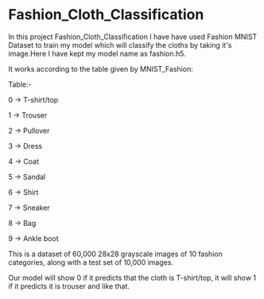 # Fashion_Cloth_Classification
In this project Fashion_Cloth_Classification I have have used Fashion MNIST Dataset to train my model which will classify the cloths by taking it's image.Here I have kept my model name as fashion.h5.

It works according to the table given by MNIST_Fashion:

Table:-

0 ->	    T-shirt/top

1 ->	    Trouser

2 ->	    Pullover

3 ->	    Dress

4 ->	    Coat

5 ->	    Sandal

6 ->	    Shirt

7 ->	    Sneaker

8 ->	    Bag

9 ->	    Ankle boot

This is a dataset of 60,000 28x28 grayscale images of 10 fashion categories, along with a test set of 10,000 images.

Our model will show 0 if it predicts that the cloth is T-shirt/top, it will show 1 if it predicts it is trouser and like that.
